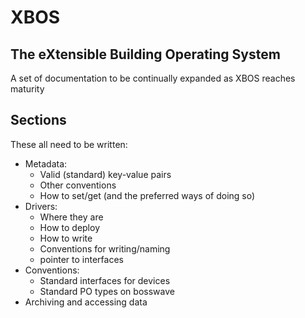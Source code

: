 # XBOS

## The eXtensible Building Operating System

A set of documentation to be continually expanded as XBOS reaches maturity


## Sections

These all need to be written:

- Metadata:
    - Valid (standard) key-value pairs
    - Other conventions
    - How to set/get (and the preferred ways of doing so)
- Drivers:
    - Where they are
    - How to deploy
    - How to write
    - Conventions for writing/naming
    - pointer to interfaces
- Conventions:
    - Standard interfaces for devices
    - Standard PO types on bosswave
- Archiving and accessing data
